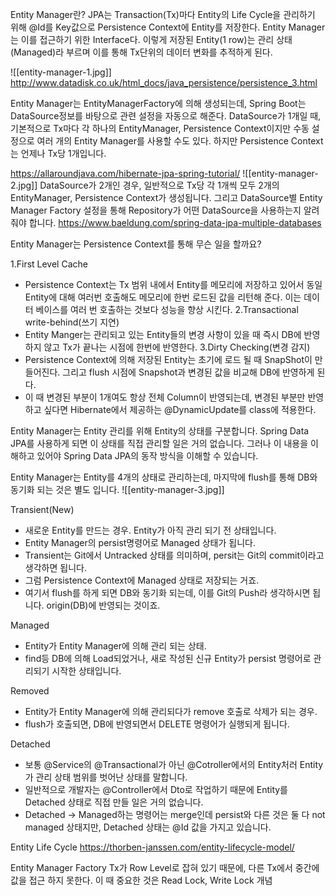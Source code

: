 Entity Manager란?
JPA는 Transaction(Tx)마다 Entity의 Life Cycle을 관리하기 위해 @Id를 Key값으로 Persistence Context에 Entity를 저장한다. Entity Manager는 이를 접근하기 위한 Interface다.
이렇게 저장된 Entity(1 row)는 관리 상태(Managed)라 부르며 이를 통해 Tx단위의 데이터 변화를 추적하게 된다.

![[entity-manager-1.jpg]]
http://www.datadisk.co.uk/html_docs/java_persistence/persistence_3.html

Entity Manager는 EntityManagerFactory에 의해 생성되는데, Spring Boot는 DataSource정보를 바탕으로 관련 설정을 자동으로 해준다.
DataSource가 1개일 때, 기본적으로 Tx마다 각 하나의 EntityManager, Persistence Context이지만 수동 설정으로 여러 개의 Entity Manager를 사용할 수도 있다.  하지만 Persistence Context는 언제나 Tx당 1개입니다.

https://allaroundjava.com/hibernate-jpa-spring-tutorial/
![[entity-manager-2.jpg]]
DataSource가 2개인 경우, 일반적으로 Tx당 각 1개씩 모두 2개의 EntityManager, Persistence Context가 생성됩니다. 그리고 DataSource별 Entity Manager Factory 설정을 통해 Repository가 어떤 DataSource을 사용하는지 알려줘야 합니다.
https://www.baeldung.com/spring-data-jpa-multiple-databases


Entity Manager는 Persistence Context를 통해 무슨 일을 할까요?

1.First Level Cache
- Persistence Context는 Tx 범위 내에서 Entity를 메모리에 저장하고 있어서 동일 Entity에 대해 여러번 호출해도 메모리에 한번 로드된 값을 리턴해 준다. 이는 데이터 베이스를 여러 번 호출하는 것보다 성능을 향상 시킨다.
2.Transactional write-behind(쓰기 지연)
- Entity Manger는 관리되고 있는 Entity들의 변경 사항이 있을 때 즉시 DB에 반영하지 않고 Tx가 끝나는 시점에 한번에 반영한다.
3.Dirty Checking(변경 감지)
- Persistence Context에 의해 저장된 Entity는 초기에 로드 될 때 SnapShot이 만들어진다.  그리고 flush 시점에 Snapshot과 변경된 값을 비교해 DB에 반영하게 된다.
- 이 때 변경된 부분이 1개여도 항상 전체 Column이 반영되는데,  변경된 부분만 반영하고 싶다면 Hibernate에서 제공하는 @DynamicUpdate를 class에 적용한다.


Entity Manager는 Entity 관리를 위해 Entity의 상태를 구분합니다.
Spring Data JPA를 사용하게 되면 이 상태를 직접 관리할 일은 거의 없습니다. 그러나 이 내용을 이해하고 있어야 Spring Data JPA의 동작 방식을 이해할 수 있습니다.

Entity Manager는 Entity를 4개의 상태로 관리하는데, 마지막에 flush를 통해 DB와 동기화 되는 것은 별도 입니다.
![[entity-manager-3.jpg]]

Transient(New)
- 새로운 Entity를 만드는 경우. Entity가 아직 관리 되기 전 상태입니다.
- Entity Manager의 persist명령어로 Managed 상태가 됩니다.
- Transient는 Git에서 Untracked 상태를 의미하며, persit는 Git의 commit이라고 생각하면 됩니다.
- 그럼 Persistence Context에 Managed 상태로 저장되는 거죠.
- 여기서 flush를 하게 되면 DB와 동기화 되는데, 이를 Git의 Push라 생각하시면 됩니다. origin(DB)에 반영되는 것이죠.

Managed
- Entity가 Entity Manager에 의해 관리 되는 상태.
- find등 DB에 의해 Load되었거나, 새로 작성된 신규 Entity가 persist 명령어로 관리되기 시작한 상태입니다.

Removed
- Entity가 Entity Manager에 의해 관리되다가 remove 호출로 삭제가 되는 경우.
- flush가 호출되면, DB에 반영되면서 DELETE 명령어가 실행되게 됩니다.

Detached
- 보통 @Service의 @Transactional가 아닌 @Cotroller에서의 Entity처러 Entity가 관리 상태 범위를 벗어난 상태를 말합니다. 
- 일반적으로 개발자는 @Controller에서 Dto로 작업하기 때문에 Entity를 Detached 상태로 직접 만들 일은 거의 없습니다.
- Detached -> Managed하는 명령어는 merge인데 persist와 다른 것은 둘 다 not managed 상태지만, Detached 상태는 @Id 값을 가지고 있습니다.


Entity Life Cycle
https://thorben-janssen.com/entity-lifecycle-model/


Entity Manager Factory
Tx가 Row Level로 잡혀 있기 때문에, 다른 Tx에서 중간에 값을 접근 하지 못한다.
이 때 중요한 것은 Read Lock, Write Lock 개념